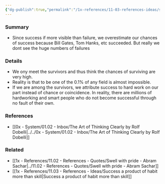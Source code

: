 ```yaml
---
{"dg-publish":true,"permalink":"/1x-references/11-03-references-ideas/survivorship-bias/","dgHomeLink":true,"dgPassFrontmatter":false,"dgShowBacklinks":true,"dgShowLocalGraph":false,"dgShowInlineTitle":true}
---
```



### Summary
- Since success if more visible than failure, we overestimate our chances of success because Bill Gates, Tom Hanks, etc succeeded. But really we dont see the huge numbers of failures

### Details
- We ony meet the survivors and thus think the chances of surviving are very high. 
- Reality is that to be one of the 0.1% of any field is almost impossible.
- If we are among the survivors, we attribute success to hard work on our part instead of chance or coincidence. In reality, there are millions of hardworking and smart people who do not become successful through no fault of their own.

### References
- [[0x - System/01.02 - Inbox/The Art of Thinking Clearly by Rolf Dobelli|../../0x - System/01.02 - Inbox/The Art of Thinking Clearly by Rolf Dobelli]]

### Related
- [[1x - References/11.02 - References - Quotes/Swell with pride - Abram Sachar|../11.02 - References - Quotes/Swell with pride - Abram Sachar]]
- [[1x - References/11.03 - References - Ideas/Success a product of habit more than skill|Success a product of habit more than skill]]
